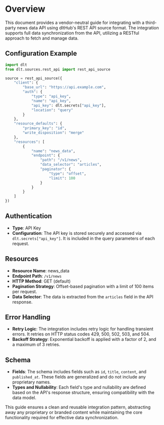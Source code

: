# Overview

This document provides a vendor-neutral guide for integrating with a third-party news data API using dltHub's REST API source format. The integration supports full data synchronization from the API, utilizing a RESTful approach to fetch and manage data.

## Configuration Example

```python
import dlt
from dlt.sources.rest_api import rest_api_source

source = rest_api_source({
    "client": {
        "base_url": "https://api.example.com",
        "auth": {
            "type": "api_key",
            "name": "api_key",
            "api_key": dlt.secrets["api_key"],
            "location": "query"
        }
    },
    "resource_defaults": {
        "primary_key": "id",
        "write_disposition": "merge"
    },
    "resources": [
        {
            "name": "news_data",
            "endpoint": {
                "path": "/v1/news",
                "data_selector": "articles",
                "paginator": {
                    "type": "offset",
                    "limit": 100
                }
            }
        }
    ]
})
```

## Authentication

- **Type**: API Key
- **Configuration**: The API key is stored securely and accessed via `dlt.secrets["api_key"]`. It is included in the query parameters of each request.

## Resources

- **Resource Name**: news_data
- **Endpoint Path**: `/v1/news`
- **HTTP Method**: GET (default)
- **Pagination Strategy**: Offset-based pagination with a limit of 100 items per request.
- **Data Selector**: The data is extracted from the `articles` field in the API response.

## Error Handling

- **Retry Logic**: The integration includes retry logic for handling transient errors. It retries on HTTP status codes 429, 500, 502, 503, and 504.
- **Backoff Strategy**: Exponential backoff is applied with a factor of 2, and a maximum of 3 retries.

## Schema

- **Fields**: The schema includes fields such as `id`, `title`, `content`, and `published_at`. These fields are generalized and do not include any proprietary names.
- **Types and Nullability**: Each field's type and nullability are defined based on the API's response structure, ensuring compatibility with the data model.

This guide ensures a clean and reusable integration pattern, abstracting away any proprietary or branded content while maintaining the core functionality required for effective data synchronization.